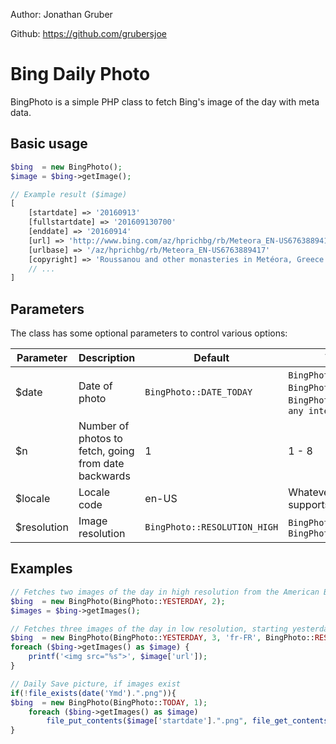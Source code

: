 Author: Jonathan Gruber

Github: https://github.com/grubersjoe

# Bing Daily Photo

BingPhoto is a simple PHP class to fetch Bing's image of the day with meta data.

## Basic usage

```php
$bing  = new BingPhoto();
$image = $bing->getImage();

// Example result ($image)
[
    [startdate] => '20160913'
    [fullstartdate] => '201609130700'
    [enddate] => '20160914'
    [url] => 'http://www.bing.com/az/hprichbg/rb/Meteora_EN-US6763889417_1920x1080.jpg'
    [urlbase] => '/az/hprichbg/rb/Meteora_EN-US6763889417'
    [copyright] => 'Roussanou and other monasteries in Metéora, Greece (© Stian Rekdal/Nimia)'   
    // ...
]
```

## Parameters

The class has some optional parameters to control various options:

| Parameter   |Description        |Default              |Valid values|
|-------------|-------------------|---------------------|------------|
| $date|Date of photo|`BingPhoto::DATE_TODAY` |`BingPhoto::DATE_YESTERDAY`, `BingPhoto::DATE_TODAY`, `BingPhoto::DATE_TOMORROW`, `any integer >= -1`|
| $n|Number of photos to fetch, going from date backwards|1|1 - 8|
| $locale     |Locale code|en-US|Whatever language Bing supports|
| $resolution |Image resolution|`BingPhoto::RESOLUTION_HIGH`|`BingPhoto::RESOLUTION_LOW`, `BingPhoto::RESOLUTION_HIGH`|

## Examples

```php
// Fetches two images of the day in high resolution from the American Bing portal
$bing  = new BingPhoto(BingPhoto::YESTERDAY, 2);
$images = $bing->getImages();
```

```php
// Fetches three images of the day in low resolution, starting yesterday from the French Bing portal
$bing  = new BingPhoto(BingPhoto::YESTERDAY, 3, 'fr-FR', BingPhoto::RESOLUTION_LOW);
foreach ($bing->getImages() as $image) {
    printf('<img src="%s">', $image['url']);
}
```


```php
// Daily Save picture, if images exist
if(!file_exists(date('Ymd').".png")){
$bing  = new BingPhoto(BingPhoto::TODAY, 1);
	foreach ($bing->getImages() as $image) 
		file_put_contents($image['startdate'].".png", file_get_contents($image['url']));		
}
```
